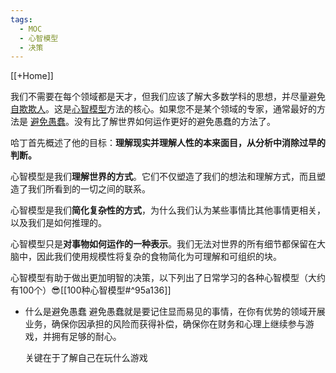 ```yaml
---
tags:
  - MOC
  - 心智模型
  - 决策
---
```


[[+Home]]

我们不需要在每个领域都是天才，但我们应该了解大多数学科的思想，并尽量避免[自欺欺人](https://fs.blog/2015/11/cargo-cult-science/)。这是[心智模型](https://fs.blog/mental-models/)方法的核心。如果您不是某个领域的专家，通常最好的方法是 [避免愚蠢](https://fs.blog/2014/06/avoiding-stupidity/)。没有比了解世界如何运作更好的避免愚蠢的方法了。


哈丁首先概述了他的目标：**理解现实并理解人性的本来面目，从分析中消除过早的判断。**


心智模型是我们**理解世界的方式**。它们不仅塑造了我们的想法和理解方式，而且塑造了我们所看到的一切之间的联系。

心智模型是我们**简化复杂性的方式**，为什么我们认为某些事情比其他事情更相关，以及我们是如何推理的。

心智模型只是**对事物如何运作的一种表示**。我们无法对世界的所有细节都保留在大脑中，因此我们使用规模性将复杂的食物简化为可理解和可组织的块。

心智模型有助于做出更加明智的决策，以下列出了日常学习的各种心智模型（大约有100个）😎[[100种心智模型#^95a136]]



- 什么是避免愚蠢
	避免愚蠢就是要记住显而易见的事情，在你有优势的领域开展业务，确保你因承担的风险而获得补偿，确保你在财务和心理上继续参与游戏，并拥有足够的耐心。
	
	关键在于了解自己在玩什么游戏



